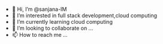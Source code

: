 - 👋 Hi, I’m @sanjana-IM
- 👀 I’m interested in full stack development,cloud computing
- 🌱 I’m currently learning cloud computing
- 💞️ I’m looking to collaborate on ...
- 📫 How to reach me ...

<!---
sanjana-IM/sanjana-IM is a ✨ special ✨ repository because its `README.md` (this file) appears on your GitHub profile.
You can click the Preview link to take a look at your changes.
--->
